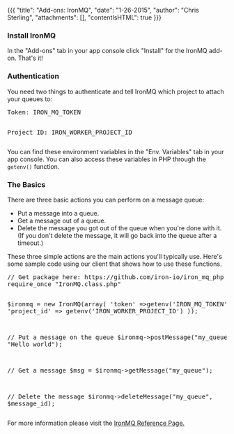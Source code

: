 {{{
  "title": "Add-ons: IronMQ",
  "date": "1-26-2015",
  "author": "Chris Sterling",
  "attachments": [],
  "contentIsHTML": true
}}}

<h3>Install IronMQ</h3>
<p>In the "Add-ons" tab in your app console click "Install" for the IronMQ add-on. That's it!</p>
<h3>Authentication</h3>
<p>You need two things to authenticate and tell IronMQ which project to attach your queues to:</p>
<pre>Token: IRON_MQ_TOKEN

Project ID: IRON_WORKER_PROJECT_ID</pre>
<p>You can find these environment variables in the "Env. Variables" tab in your app console. You can also access these variables in PHP through the <code>getenv()</code> function.</p>
<h3>The Basics</h3>
<p>There are three basic actions you can perform on a message queue:</p>
<ul>
<li>Put a message into a queue.</li>
<li>Get a message out of a queue.</li>
<li>Delete the message you got out of the queue when you're done with it. (If you don't delete the message, it will go back into the queue after a timeout.)</li>
</ul>
<p>These three simple actions are the main actions you'll typically use. Here's some sample code using our client that shows how to use these functions.</p>
<pre>// Get package here: https://github.com/iron-io/iron_mq_php
require_once "IronMQ.class.php"

$ironmq = new IronMQ(array(
'token' =&gt;getenv('IRON_MQ_TOKEN'),
'project_id' =&gt; getenv('IRON_WORKER_PROJECT_ID')
));

// Put a message on the queue
$ironmq-&gt;postMessage("my_queue", "Hello world");

// Get a message
$msg = $ironmq-&gt;getMessage("my_queue");

// Delete the message
$ironmq-&gt;deleteMessage("my_queue", $message_id);</pre>
<p>For more information please visit the <a href="http://dev.iron.io/mq/">IronMQ Reference Page.</a></p>
